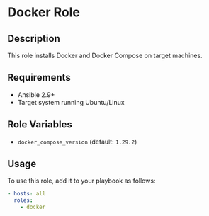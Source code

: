 # Docker Role

## Description
This role installs Docker and Docker Compose on target machines.

## Requirements
- Ansible 2.9+
- Target system running Ubuntu/Linux

## Role Variables
- `docker_compose_version` (default: `1.29.2`)

## Usage
To use this role, add it to your playbook as follows:

```yaml
- hosts: all
  roles:
    - docker
